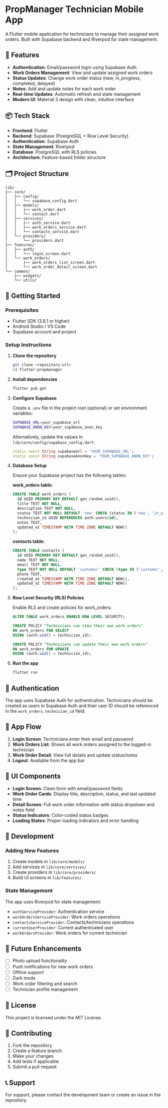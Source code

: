 # PropManager Technician Mobile App

A Flutter mobile application for technicians to manage their assigned work orders. Built with Supabase backend and Riverpod for state management.

## 🎯 Features

- **Authentication**: Email/password login using Supabase Auth
- **Work Orders Management**: View and update assigned work orders
- **Status Updates**: Change work order status (new, in_progress, completed, delayed)
- **Notes**: Add and update notes for each work order
- **Real-time Updates**: Automatic refresh and state management
- **Modern UI**: Material 3 design with clean, intuitive interface

## 📦 Tech Stack

- **Frontend**: Flutter
- **Backend**: Supabase (PostgreSQL + Row Level Security)
- **Authentication**: Supabase Auth
- **State Management**: Riverpod
- **Database**: PostgreSQL with RLS policies
- **Architecture**: Feature-based folder structure

## 🗂️ Project Structure

```
lib/
├── core/
│   ├── config/
│   │   └── supabase_config.dart
│   ├── models/
│   │   ├── work_order.dart
│   │   └── contact.dart
│   ├── services/
│   │   ├── auth_service.dart
│   │   ├── work_orders_service.dart
│   │   └── contacts_service.dart
│   └── providers/
│       └── providers.dart
├── features/
│   ├── auth/
│   │   └── login_screen.dart
│   └── work_orders/
│       ├── work_orders_list_screen.dart
│       └── work_order_detail_screen.dart
└── common/
    ├── widgets/
    └── utils/
```

## 🚀 Getting Started

### Prerequisites

- Flutter SDK (3.8.1 or higher)
- Android Studio / VS Code
- Supabase account and project

### Setup Instructions

1. **Clone the repository**
   ```bash
   git clone <repository-url>
   cd flutter-propmanager
   ```

2. **Install dependencies**
   ```bash
   flutter pub get
   ```

3. **Configure Supabase**
   
   Create a `.env` file in the project root (optional) or set environment variables:
   ```bash
   SUPABASE_URL=your_supabase_url
   SUPABASE_ANON_KEY=your_supabase_anon_key
   ```

   Alternatively, update the values in `lib/core/config/supabase_config.dart`:
   ```dart
   static const String supabaseUrl = 'YOUR_SUPABASE_URL';
   static const String supabaseAnonKey = 'YOUR_SUPABASE_ANON_KEY';
   ```

4. **Database Setup**

   Ensure your Supabase project has the following tables:

   **work_orders table:**
   ```sql
   CREATE TABLE work_orders (
     id UUID PRIMARY KEY DEFAULT gen_random_uuid(),
     title TEXT NOT NULL,
     description TEXT NOT NULL,
     status TEXT NOT NULL DEFAULT 'new' CHECK (status IN ('new', 'in_progress', 'completed', 'delayed')),
     technician_id UUID REFERENCES auth.users(id),
     notes TEXT,
     updated_at TIMESTAMP WITH TIME ZONE DEFAULT NOW()
   );
   ```

   **contacts table:**
   ```sql
   CREATE TABLE contacts (
     id UUID PRIMARY KEY DEFAULT gen_random_uuid(),
     name TEXT NOT NULL,
     email TEXT NOT NULL,
     type TEXT NOT NULL DEFAULT 'customer' CHECK (type IN ('customer', 'technician', 'admin')),
     phone TEXT,
     created_at TIMESTAMP WITH TIME ZONE DEFAULT NOW(),
     updated_at TIMESTAMP WITH TIME ZONE DEFAULT NOW()
   );
   ```

5. **Row Level Security (RLS) Policies**

   Enable RLS and create policies for work_orders:
   ```sql
   ALTER TABLE work_orders ENABLE ROW LEVEL SECURITY;
   
   CREATE POLICY "Technicians can view their own work orders"
   ON work_orders FOR SELECT
   USING (auth.uid() = technician_id);
   
   CREATE POLICY "Technicians can update their own work orders"
   ON work_orders FOR UPDATE
   USING (auth.uid() = technician_id);
   ```

6. **Run the app**
   ```bash
   flutter run
   ```

## 🔐 Authentication

The app uses Supabase Auth for authentication. Technicians should be created as users in Supabase Auth and their user ID should be referenced in the `work_orders.technician_id` field.

## 📱 App Flow

1. **Login Screen**: Technicians enter their email and password
2. **Work Orders List**: Shows all work orders assigned to the logged-in technician
3. **Work Order Detail**: View full details and update status/notes
4. **Logout**: Available from the app bar

## 🎨 UI Components

- **Login Screen**: Clean form with email/password fields
- **Work Order Cards**: Display title, description, status, and last updated time
- **Detail Screen**: Full work order information with status dropdown and notes field
- **Status Indicators**: Color-coded status badges
- **Loading States**: Proper loading indicators and error handling

## 🔧 Development

### Adding New Features

1. Create models in `lib/core/models/`
2. Add services in `lib/core/services/`
3. Create providers in `lib/core/providers/`
4. Build UI screens in `lib/features/`

### State Management

The app uses Riverpod for state management:
- `authServiceProvider`: Authentication service
- `workOrdersServiceProvider`: Work orders operations
- `contactsServiceProvider`: Contacts/technicians operations
- `currentUserProvider`: Current authenticated user
- `workOrdersProvider`: Work orders for current technician

## 🚀 Future Enhancements

- [ ] Photo upload functionality
- [ ] Push notifications for new work orders
- [ ] Offline support
- [ ] Dark mode
- [ ] Work order filtering and search
- [ ] Technician profile management

## 📄 License

This project is licensed under the MIT License.

## 🤝 Contributing

1. Fork the repository
2. Create a feature branch
3. Make your changes
4. Add tests if applicable
5. Submit a pull request

## 📞 Support

For support, please contact the development team or create an issue in the repository.
